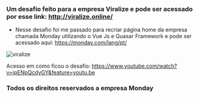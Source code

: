 ### Um desafio feito para a empresa Viralize e pode ser acessado por esse link: http://viralize.online/

* Nesse desafio foi me passado para recriar página home da empresa chamada Monday utilizando o Vue Js e Quasar Framework e pode ser acessado aqui: https://monday.com/lang/pt/

![viralize](https://user-images.githubusercontent.com/3237047/83290815-ab1e4500-a1bd-11ea-860a-26c12a5c0491.png)

Acesso em como ficou o desafio: https://www.youtube.com/watch?v=jpENpQcdyGY&feature=youtu.be

### Todos os direitos reservados a empresa Monday

